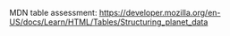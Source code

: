 MDN table assessment: https://developer.mozilla.org/en-US/docs/Learn/HTML/Tables/Structuring_planet_data